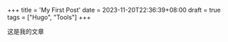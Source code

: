 +++
title = 'My First Post'
date = 2023-11-20T22:36:39+08:00
draft = true
tags = ["Hugo", "Tools"]
+++

这是我的文章
